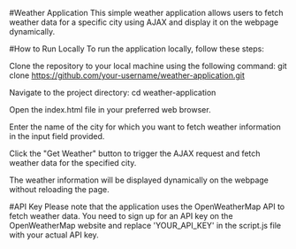 #Weather Application
This simple weather application allows users to fetch weather data for a specific city using AJAX and display it on the webpage dynamically.

#How to Run Locally
To run the application locally, follow these steps:

Clone the repository to your local machine using the following command:
git clone https://github.com/your-username/weather-application.git

Navigate to the project directory:
cd weather-application

Open the index.html file in your preferred web browser.

Enter the name of the city for which you want to fetch weather information in the input field provided.

Click the "Get Weather" button to trigger the AJAX request and fetch weather data for the specified city.

The weather information will be displayed dynamically on the webpage without reloading the page.

#API Key
Please note that the application uses the OpenWeatherMap API to fetch weather data. You need to sign up for an API key on the OpenWeatherMap website and replace 'YOUR_API_KEY' in the script.js file with your actual API key.